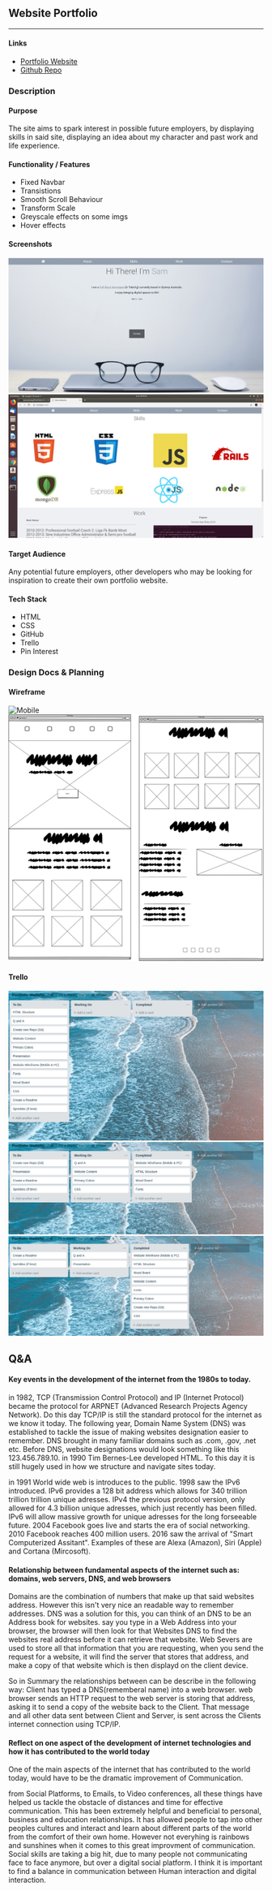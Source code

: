 ## Website Portfolio
---
#### Links

* [Portfolio Website](https://sjwconway.github.io/ "Portfolio Website")
* [Github Repo](https://github.com/sjwconway/Portfolio "Github")

### Description
#### Purpose
The site aims to spark interest in possible future employers, by displaying skills in said site, displaying an idea about my character and past work and life experience.
#### Functionality / Features
* Fixed Navbar
* Transistions
* Smooth Scroll Behaviour
* Transform Scale
* Greyscale effects on some imgs
* Hover effects

#### Screenshots
![home section](README_imgs/home.jpg)
![skills section](README_imgs/skills.png)

#### Target Audience
Any potential future employers, other developers who may be looking for inspiration to create their own portfolio website.

#### Tech Stack
* HTML
* CSS
* GitHub
* Trello
* Pin Interest

### Design Docs & Planning

#### Wireframe
![Mobile](README_imgs/Website_Mobile.png)
![PC](README_imgs/Website_PC.png)

#### Trello
![Trello_1](README_imgs/Trello_Web_1.png)
![Trello_2](README_imgs/Trello_Web_2.png)
![trello_3](README_imgs/trello_web_3.png)

## Q&A
####  Key events in the development of the internet from the 1980s to today.
in 1982, TCP (Transmission Control Protocol) and IP (Internet Protocol) became the protocol for ARPNET (Advanced Research Projects Agency Network). Do this day TCP/IP is still the standard protocol for the internet as we know it today. The following year, Domain Name System (DNS) was established to tackle the issue of making websites designation easier to remember. DNS brought in many familiar domains such as .com, .gov, .net etc. Before DNS, website designations would look something like this 123.456.789.10. in 1990  Tim Bernes-Lee developed HTML. To this day it is still hugely used in how we structure and navigate sites today.

in 1991 World wide web is introduces to the public. 1998 saw the IPv6 introduced. IPv6 provides a 128 bit address which allows  for 340 trillion trillion trillion unique adresses. IPv4 the previous protocol version, only allowed for 4.3 billion unique adresses, which just recently has been filled. IPv6 will allow massive growth for unique adresses for the long forseeable future. 2004 Facebook goes live and starts the era of social networking. 2010 Facebook reaches 400 million users. 2016 saw the arrival of "Smart Computerized Assitant". Examples of these are Alexa (Amazon), Siri (Apple) and Cortana (Mircosoft).  

####  Relationship between fundamental aspects of the internet such as: domains, web servers, DNS, and web browsers
Domains are the combination of numbers that make up that said websites address. However this isn't very nice an readable way to remember addresses. DNS was a solution for this, you can think of an DNS to be an Address book for websites. say you type in a Web Address into your browser, the browser will then look for that Websites DNS  to find the websites real address before it can retrieve that website. Web Severs are used to store all that information that you are requesting, when you send the request for a website, it will find the server  that stores that address, and make a copy of that website which is then displayd on the client device.

So in Summary the relationships between can be describe in the following way:
Client has typed a DNS(rememberal name) into a web browser.
web browser sends an HTTP request to the web server is storing that address, asking it to send a copy of the website back to the Client. That message and all other data sent between Client and Server, is sent across the Clients internet connection using TCP/IP.

#### Reflect on one aspect of the development of internet technologies and how it has contributed to the world today
One of the main aspects of the internet that has contributed to the world today, would have to be the dramatic improvement of Communication.

from Social Platforms, to Emails, to Video conferences, all these things have helped us tackle the obstacle of distances and time for effective communication. This has been extremely helpful and beneficial to personal, business and education relationships. It has allowed people to tap into other peoples cultures and interact and learn about different parts of the world from the comfort of their own home. However not everyhing is rainbows and sunshines when it comes to this great improvment of communication. Social skills are taking a big hit, due to many people not communicating face to face anymore, but over a digital social platform. I think it is important to find a balance in communication between Human interaction and digital interaction.   


